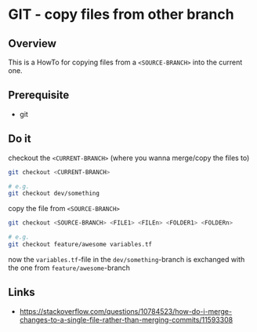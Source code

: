 # GIT - copy files from other branch

## Overview
This is a HowTo for copying files from a `<SOURCE-BRANCH>` into the current one.

## Prerequisite
* git

## Do it
checkout the `<CURRENT-BRANCH>` (where you wanna merge/copy the files to)
```bash
git checkout <CURRENT-BRANCH>

# e.g.
git checkout dev/something
```

copy the file from `<SOURCE-BRANCH>`
```bash
git checkout <SOURCE-BRANCH> <FILE1> <FILEn> <FOLDER1> <FOLDERn>

# e.g.
git checkout feature/awesome variables.tf
```

now the `variables.tf`-file in the `dev/something`-branch is exchanged with the one from `feature/awesome`-branch


## Links
* https://stackoverflow.com/questions/10784523/how-do-i-merge-changes-to-a-single-file-rather-than-merging-commits/11593308